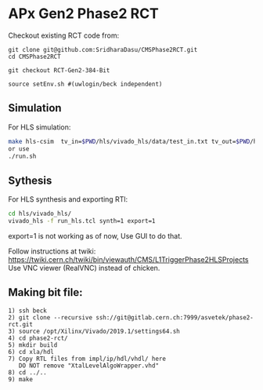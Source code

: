 # APx Gen2 Phase2 RCT

Checkout existing RCT code from:
```
git clone git@github.com:SridharaDasu/CMSPhase2RCT.git
cd CMSPhase2RCT

git checkout RCT-Gen2-384-Bit 

source setEnv.sh #(uwlogin/beck independent)
```

## Simulation
For HLS simulation:
```bash
make hls-csim  tv_in=$PWD/hls/vivado_hls/data/test_in.txt tv_out=$PWD/hls/vivado_hls/data/test_out.txt
or use
./run.sh
```

## Sythesis
For HLS synthesis and exporting RTl:
```bash
cd hls/vivado_hls/
vivado_hls -f run_hls.tcl synth=1 export=1 
```

export=1 is not working as of now, Use GUI to do that.

Follow instructions at twiki: 
https://twiki.cern.ch/twiki/bin/viewauth/CMS/L1TriggerPhase2HLSProjects
Use VNC viewer (RealVNC) instead of chicken.

## Making bit file:
```
1) ssh beck
2) git clone --recursive ssh://git@gitlab.cern.ch:7999/asvetek/phase2-rct.git
3) source /opt/Xilinx/Vivado/2019.1/settings64.sh
4) cd phase2-rct/
5) mkdir build
6) cd xla/hdl
7) Copy RTL files from impl/ip/hdl/vhdl/ here
   DO NOT remove "XtalLevelAlgoWrapper.vhd"
8) cd ../..
9) make
```
